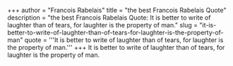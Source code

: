+++
author = "Francois Rabelais"
title = "the best Francois Rabelais Quote"
description = "the best Francois Rabelais Quote: It is better to write of laughter than of tears, for laughter is the property of man."
slug = "it-is-better-to-write-of-laughter-than-of-tears-for-laughter-is-the-property-of-man"
quote = '''It is better to write of laughter than of tears, for laughter is the property of man.'''
+++
It is better to write of laughter than of tears, for laughter is the property of man.
